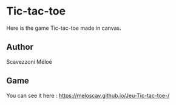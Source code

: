 # Tic-tac-toe

Here is the game Tic-tac-toe made in canvas.

## Author

Scavezzoni Méloé

## Game

You can see it here : https://meloscav.github.io/Jeu-Tic-tac-toe-/
